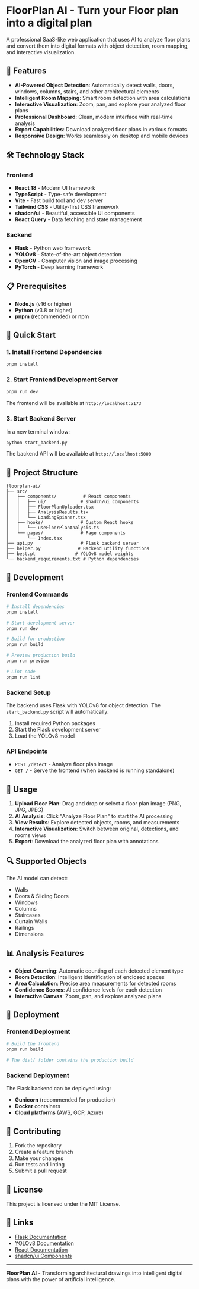 # FloorPlan AI - Turn your Floor plan into a digital plan

A professional SaaS-like web application that uses AI to analyze floor plans and convert them into digital formats with object detection, room mapping, and interactive visualization.

## 🚀 Features

- **AI-Powered Object Detection**: Automatically detect walls, doors, windows, columns, stairs, and other architectural elements
- **Intelligent Room Mapping**: Smart room detection with area calculations
- **Interactive Visualization**: Zoom, pan, and explore your analyzed floor plans
- **Professional Dashboard**: Clean, modern interface with real-time analysis
- **Export Capabilities**: Download analyzed floor plans in various formats
- **Responsive Design**: Works seamlessly on desktop and mobile devices

## 🛠️ Technology Stack

### Frontend
- **React 18** - Modern UI framework
- **TypeScript** - Type-safe development
- **Vite** - Fast build tool and dev server
- **Tailwind CSS** - Utility-first CSS framework
- **shadcn/ui** - Beautiful, accessible UI components
- **React Query** - Data fetching and state management

### Backend
- **Flask** - Python web framework
- **YOLOv8** - State-of-the-art object detection
- **OpenCV** - Computer vision and image processing
- **PyTorch** - Deep learning framework

## 📋 Prerequisites

- **Node.js** (v16 or higher)
- **Python** (v3.8 or higher)
- **pnpm** (recommended) or npm

## 🚀 Quick Start

### 1. Install Frontend Dependencies

```bash
pnpm install
```

### 2. Start Frontend Development Server

```bash
pnpm run dev
```

The frontend will be available at `http://localhost:5173`

### 3. Start Backend Server

In a new terminal window:

```bash
python start_backend.py
```

The backend API will be available at `http://localhost:5000`

## 📁 Project Structure

```
floorplan-ai/
├── src/
│   ├── components/          # React components
│   │   ├── ui/             # shadcn/ui components
│   │   ├── FloorPlanUploader.tsx
│   │   ├── AnalysisResults.tsx
│   │   └── LoadingSpinner.tsx
│   ├── hooks/              # Custom React hooks
│   │   └── useFloorPlanAnalysis.ts
│   └── pages/              # Page components
│       └── Index.tsx
├── api.py                  # Flask backend server
├── helper.py              # Backend utility functions
├── best.pt               # YOLOv8 model weights
└── backend_requirements.txt # Python dependencies
```

## 🔧 Development

### Frontend Commands

```bash
# Install dependencies
pnpm install

# Start development server
pnpm run dev

# Build for production
pnpm run build

# Preview production build
pnpm run preview

# Lint code
pnpm run lint
```

### Backend Setup

The backend uses Flask with YOLOv8 for object detection. The `start_backend.py` script will automatically:

1. Install required Python packages
2. Start the Flask development server
3. Load the YOLOv8 model

### API Endpoints

- `POST /detect` - Analyze floor plan image
- `GET /` - Serve the frontend (when backend is running standalone)

## 🎯 Usage

1. **Upload Floor Plan**: Drag and drop or select a floor plan image (PNG, JPG, JPEG)
2. **AI Analysis**: Click "Analyze Floor Plan" to start the AI processing
3. **View Results**: Explore detected objects, rooms, and measurements
4. **Interactive Visualization**: Switch between original, detections, and rooms views
5. **Export**: Download the analyzed floor plan with annotations

## 🔍 Supported Objects

The AI model can detect:
- Walls
- Doors & Sliding Doors
- Windows
- Columns
- Staircases
- Curtain Walls
- Railings
- Dimensions

## 📊 Analysis Features

- **Object Counting**: Automatic counting of each detected element type
- **Room Detection**: Intelligent identification of enclosed spaces
- **Area Calculation**: Precise area measurements for detected rooms
- **Confidence Scores**: AI confidence levels for each detection
- **Interactive Canvas**: Zoom, pan, and explore analyzed plans

## 🚀 Deployment

### Frontend Deployment

```bash
# Build the frontend
pnpm run build

# The dist/ folder contains the production build
```

### Backend Deployment

The Flask backend can be deployed using:
- **Gunicorn** (recommended for production)
- **Docker** containers
- **Cloud platforms** (AWS, GCP, Azure)

## 🤝 Contributing

1. Fork the repository
2. Create a feature branch
3. Make your changes
4. Run tests and linting
5. Submit a pull request

## 📄 License

This project is licensed under the MIT License.

## 🔗 Links

- [Flask Documentation](https://flask.palletsprojects.com/)
- [YOLOv8 Documentation](https://docs.ultralytics.com/)
- [React Documentation](https://react.dev/)
- [shadcn/ui Components](https://ui.shadcn.com/)

---

**FloorPlan AI** - Transforming architectural drawings into intelligent digital plans with the power of artificial intelligence.